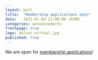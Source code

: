 ```yaml
---
layout: post
title:  "Membership applications open"
date:   2021-01-04 23:00:00 +0300
categories: announcements
frontpage: true
logo: helsec-virtual.jpg
published: true
---
```

We are open for [membership applications](https://byte.flomembers.com/helsec/members/application)!
